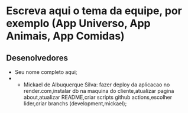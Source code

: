 # Escreva aqui o tema da equipe, por exemplo (App Universo, App Animais, App Comidas)

## Desenolvedores

- Seu nome completo aqui;
- - Mickael de Albuquerque Silva: fazer deploy da aplicacao no render.com,instalar db na maquina do cliente,atualizar pagina about,atualizar README,criar scripts github actions,escolher lider,criar branchs (development,mickael);
